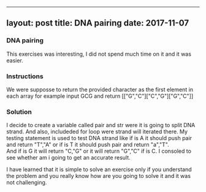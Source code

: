 
---
layout: post
title:  DNA pairing
date:  2017-11-07
---


### DNA pairing

This exercises was interesting,  I did not spend much time on it and it was easier.


### Instructions

We were supposse to return the provided character as the first element in each array for example input  GCG and return [["G","C"]["C","G"]["G","C"]]


### Solution

I decide to create a variable called pair and str were it is going to split DNA strand. And also, includeded for loop were strand will iterated there. 
My testing statement is used to test DNA strand like if is A it should  push pair and return "T","A" or if is T it should push pair and return "a","T".  
 And if is G it will return "C,"G" or it will return "G","C" if is C.  I consoled to see whether am i going to get an accurate result.


I have learned that it is simple to solve an exercise only if you understand the problem and you really know how are you  going to solve it and 
it was not challenging.




